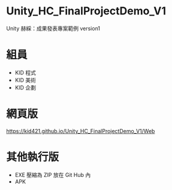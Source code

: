 # Unity_HC_FinalProjectDemo_V1
 Unity 赫綵：成果發表專案範例 version1

# 組員
- KID 程式
- KID 美術
- KID 企劃

# 網頁版
https://kid421.github.io/Unity_HC_FinalProjectDemo_V1/Web

# 其他執行版
- EXE 壓縮為 ZIP 放在 Git Hub 內
- APK